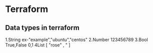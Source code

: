 # Terraform

## Data types in terraform
1.String ex-"example","ubuntu","centos"
2.Number 123456789
3.Bool True,False 0,1
4List [ "rose" , " ]